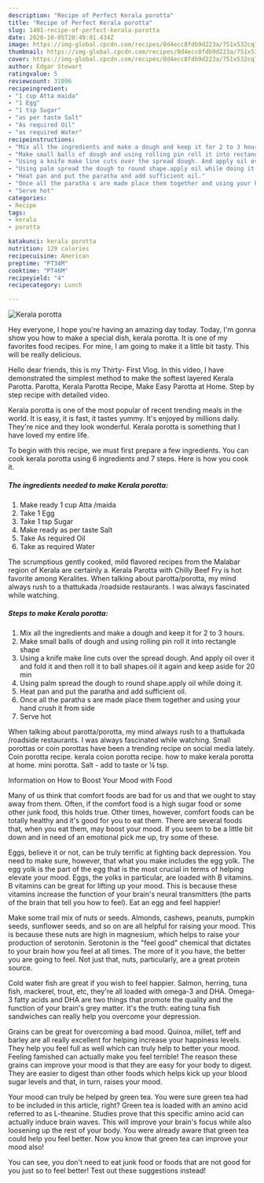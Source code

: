 ```yaml
---
description: "Recipe of Perfect Kerala porotta"
title: "Recipe of Perfect Kerala porotta"
slug: 1401-recipe-of-perfect-kerala-porotta
date: 2020-10-05T20:49:01.434Z
image: https://img-global.cpcdn.com/recipes/0d4ecc8fdb9d223a/751x532cq70/kerala-porotta-recipe-main-photo.jpg
thumbnail: https://img-global.cpcdn.com/recipes/0d4ecc8fdb9d223a/751x532cq70/kerala-porotta-recipe-main-photo.jpg
cover: https://img-global.cpcdn.com/recipes/0d4ecc8fdb9d223a/751x532cq70/kerala-porotta-recipe-main-photo.jpg
author: Edgar Stewart
ratingvalue: 5
reviewcount: 31096
recipeingredient:
- "1 cup Atta maida"
- "1 Egg"
- "1 tsp Sugar"
- "as per taste Salt"
- "As required Oil"
- "as required Water"
recipeinstructions:
- "Mix all the ingredients and make a dough and keep it for 2 to 3 hours."
- "Make small balls of dough and using rolling pin roll it into rectangle shape"
- "Using a knife make line cuts over the spread dough. And apply oil over it and fold it and then roll it to ball shapes.oil it again and keep aside for 20 min"
- "Using palm spread the dough to round shape.apply oil while doing it."
- "Heat pan and put the paratha and add sufficient oil."
- "Once all the paratha s are made place them together and using your hand crush it from side"
- "Serve hot"
categories:
- Recipe
tags:
- kerala
- porotta

katakunci: kerala porotta 
nutrition: 129 calories
recipecuisine: American
preptime: "PT34M"
cooktime: "PT46M"
recipeyield: "4"
recipecategory: Lunch

---
```



![Kerala porotta](https://img-global.cpcdn.com/recipes/0d4ecc8fdb9d223a/751x532cq70/kerala-porotta-recipe-main-photo.jpg)

Hey everyone, I hope you're having an amazing day today. Today, I'm gonna show you how to make a special dish, kerala porotta. It is one of my favorites food recipes. For mine, I am going to make it a little bit tasty. This will be really delicious.

Hello dear friends, this is my Thirty- First Vlog. In this video, I have demonstrated the simplest method to make the softest layered Kerala Parotta. Parotta, Kerala Parotta Recipe, Make Easy Parotta at Home. Step by step recipe with detailed video.

Kerala porotta is one of the most popular of recent trending meals in the world. It is easy, it is fast, it tastes yummy. It's enjoyed by millions daily. They're nice and they look wonderful. Kerala porotta is something that I have loved my entire life.


To begin with this recipe, we must first prepare a few ingredients. You can cook kerala porotta using 6 ingredients and 7 steps. Here is how you cook it.

<!--inarticleads1-->

##### The ingredients needed to make Kerala porotta:

1. Make ready 1 cup Atta /maida
1. Take 1 Egg
1. Take 1 tsp Sugar
1. Make ready as per taste Salt
1. Take As required Oil
1. Take as required Water


The scrumptious gently cooked, mild flavored recipes from the Malabar region of Kerala are certainly a. Kerala Parotta with Chilly Beef Fry is hot favorite among Keralites. When talking about parotta/porotta, my mind always rush to a thattukada /roadside restaurants. I was always fascinated while watching. 

<!--inarticleads2-->

##### Steps to make Kerala porotta:

1. Mix all the ingredients and make a dough and keep it for 2 to 3 hours.
1. Make small balls of dough and using rolling pin roll it into rectangle shape
1. Using a knife make line cuts over the spread dough. And apply oil over it and fold it and then roll it to ball shapes.oil it again and keep aside for 20 min
1. Using palm spread the dough to round shape.apply oil while doing it.
1. Heat pan and put the paratha and add sufficient oil.
1. Once all the paratha s are made place them together and using your hand crush it from side
1. Serve hot


When talking about parotta/porotta, my mind always rush to a thattukada /roadside restaurants. I was always fascinated while watching. Small porottas or coin porottas have been a trending recipe on social media lately. Coin porotta recipe. kerala coion porotta recipe. how to make kerala porotta at home. mini porotta. Salt - add to taste or ¼ tsp. 

Information on How to Boost Your Mood with Food


Many of us think that comfort foods are bad for us and that we ought to stay away from them. Often, if the comfort food is a high sugar food or some other junk food, this holds true. Other times, however, comfort foods can be totally healthy and it's good for you to eat them. There are several foods that, when you eat them, may boost your mood. If you seem to be a little bit down and in need of an emotional pick me up, try some of these.

Eggs, believe it or not, can be truly terrific at fighting back depression. You need to make sure, however, that what you make includes the egg yolk. The egg yolk is the part of the egg that is the most crucial in terms of helping elevate your mood. Eggs, the yolks in particular, are loaded with B vitamins. B vitamins can be great for lifting up your mood. This is because these vitamins increase the function of your brain's neural transmitters (the parts of the brain that tell you how to feel). Eat an egg and feel happier!

Make some trail mix of nuts or seeds. Almonds, cashews, peanuts, pumpkin seeds, sunflower seeds, and so on are all helpful for raising your mood. This is because these nuts are high in magnesium, which helps to raise your production of serotonin. Serotonin is the "feel good" chemical that dictates to your brain how you feel at all times. The more of it you have, the better you are going to feel. Not just that, nuts, particularly, are a great protein source.

Cold water fish are great if you wish to feel happier. Salmon, herring, tuna fish, mackerel, trout, etc, they're all loaded with omega-3 and DHA. Omega-3 fatty acids and DHA are two things that promote the quality and the function of your brain's grey matter. It's the truth: eating tuna fish sandwiches can really help you overcome your depression. 

Grains can be great for overcoming a bad mood. Quinoa, millet, teff and barley are all really excellent for helping increase your happiness levels. They help you feel full as well which can truly help to better your mood. Feeling famished can actually make you feel terrible! The reason these grains can improve your mood is that they are easy for your body to digest. They are easier to digest than other foods which helps kick up your blood sugar levels and that, in turn, raises your mood.

Your mood can truly be helped by green tea. You were sure green tea had to be included in this article, right? Green tea is loaded with an amino acid referred to as L-theanine. Studies prove that this specific amino acid can actually induce brain waves. This will improve your brain's focus while also loosening up the rest of your body. You were already aware that green tea could help you feel better. Now you know that green tea can improve your mood also!

You can see, you don't need to eat junk food or foods that are not good for you just so to feel better! Test out  these suggestions  instead!

